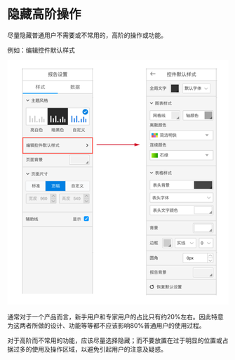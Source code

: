 # 隐藏高阶操作

尽量隐藏普通用户不需要或不常用的，高阶的操作或功能。

例如：编辑控件默认样式

<img src="img/22.png"  width="600px"> 

通常对于一个产品而言，新手用户和专家用户的占比只有约20%左右。因此特意为这两者所做的设计、功能等等都不应该影响80%普通用户的使用过程。

对于高阶而不常用的功能，应该尽量选择隐藏；而不要放置在过于明显的位置或占据过多的使用及操作区域，以避免引起用户的注意及疑惑。


